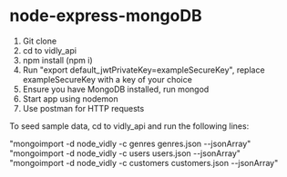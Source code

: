 # node-express-mongoDB

1. Git clone
2. cd to vidly_api
3. npm install (npm i)
4. Run "export default_jwtPrivateKey=exampleSecureKey", replace exampleSecureKey with a key of your choice
5. Ensure you have MongoDB installed, run mongod
6. Start app using nodemon
7. Use postman for HTTP requests

To seed sample data, cd to vidly_api and run the following lines:

"mongoimport -d node_vidly -c genres genres.json --jsonArray"
"mongoimport -d node_vidly -c users users.json --jsonArray"
"mongoimport -d node_vidly -c customers customers.json --jsonArray"

